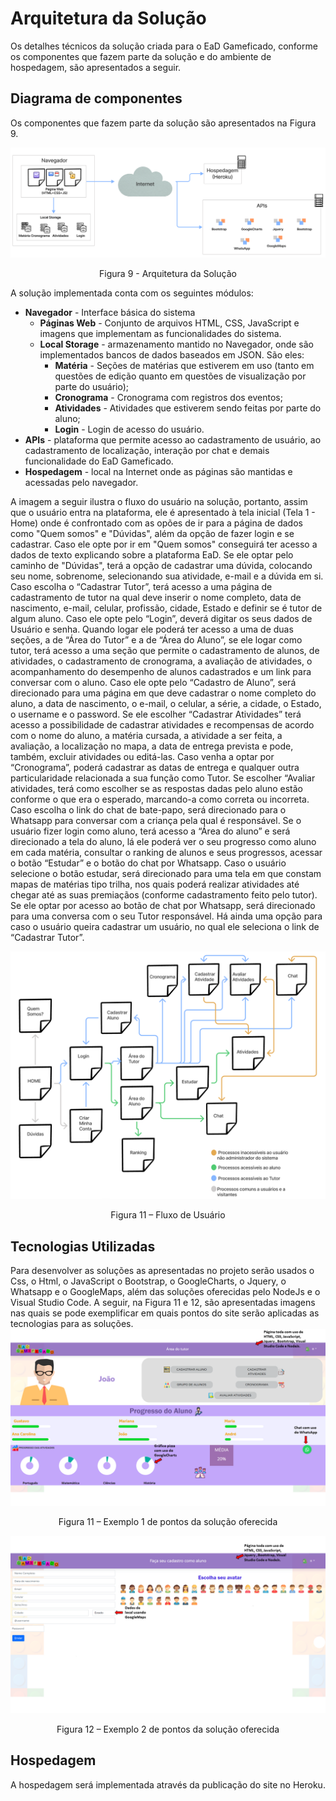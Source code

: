 # Arquitetura da Solução

Os detalhes técnicos da solução criada para o EaD Gameficado, conforme os componentes que fazem parte da solução e do ambiente de hospedagem, são apresentados a seguir.

## Diagrama de componentes

Os componentes que fazem parte da solução são apresentados na Figura 9.

![Diagrama de Componentes](img/arquiterturaDeSolucao.PNG)
<center>Figura 9 - Arquitetura da Solução</center>


A solução implementada conta com os seguintes módulos:
- **Navegador** - Interface básica do sistema  
  - **Páginas Web** - Conjunto de arquivos HTML, CSS, JavaScript e imagens que implementam as funcionalidades do sistema.
   - **Local Storage** - armazenamento mantido no Navegador, onde são implementados bancos de dados baseados em JSON. São eles: 
     - **Matéria** - Seções de matérias que estiverem em uso (tanto em questões de edição quanto em questões de visualização por parte do usuário);
     - **Cronograma** - Cronograma com registros dos eventos;
     - **Atividades** - Atividades que estiverem sendo feitas por parte do aluno;
     - **Login** - Login de acesso do usuário. 
 - **APIs** - plataforma que permite acesso ao cadastramento de usuário, ao cadastramento de localização, interação por chat e demais funcionalidade do EaD Gameficado.
 - **Hospedagem** - local na Internet onde as páginas são mantidas e acessadas pelo navegador. 

A imagem a seguir ilustra o fluxo do usuário na solução, portanto, assim que o usuário entra na plataforma, ele é apresentado à tela inicial (Tela 1 - Home) onde é confrontado com as opões de ir para a página de dados como "Quem somos" e "Dúvidas", além da opção de fazer login e se cadastrar.
Caso ele opte por ir em "Quem somos" conseguirá ter acesso a dados de texto explicando sobre a plataforma EaD.
Se ele optar pelo caminho de "Dúvidas", terá a opção de cadastrar uma dúvida, colocando seu nome, sobrenome, selecionando sua atividade, e-mail e a dúvida em si.
Caso escolha o “Cadastrar Tutor”, terá acesso a uma página de cadastramento de tutor na qual deve inserir o nome completo, data de nascimento, e-mail, celular, profissão, cidade, Estado e definir se é tutor de algum aluno.
Caso ele opte pelo “Login”, deverá digitar os seus dados de Usuário e senha.
Quando logar ele poderá ter acesso a uma de duas seções, a de “Área do Tutor” e a de “Área do Aluno”, se ele logar como tutor, terá acesso a uma seção que permite o cadastramento de alunos, de atividades, o cadastramento de cronograma, a avaliação de atividades, o acompanhamento do desempenho de alunos cadastrados e um link para conversar com o aluno.
Caso ele opte pelo “Cadastro de Aluno”, será direcionado para uma página em que deve cadastrar o nome completo do aluno, a data de nascimento, o e-mail, o celular, a série, a cidade, o Estado, o username e o password.
Se ele escolher “Cadastrar Atividades” terá acesso a possibilidade de cadastrar atividades e recompensas de acordo com o nome do aluno, a matéria cursada, a atividade a ser feita, a avaliação, a localização no mapa, a data de entrega prevista e pode, também, excluir atividades ou editá-las.
Caso venha a optar por “Cronograma”, poderá cadastrar as datas de entrega e qualquer outra particularidade relacionada a sua função como Tutor.
Se escolher “Avaliar atividades, terá como escolher se as respostas dadas pelo aluno estão conforme o que era o esperado, marcando-a como correta ou incorreta.
Caso escolha o link do chat de bate-papo, será direcionado para o Whatsapp para conversar com a criança pela qual é responsável.
Se o usuário fizer login como aluno, terá acesso a “Área do aluno” e será direcionado a tela do aluno, lá ele poderá ver o seu progresso como aluno em cada matéria, consultar o ranking de alunos e seus progressos, acessar o botão “Estudar” e o botão do chat por Whatsapp.
Caso o usuário selecione o botão estudar, será direcionado para uma tela em que constam mapas de matérias tipo trilha, nos quais poderá realizar atividades até chegar até as suas premiaçãos (conforme cadastramento feito pelo tutor).
Se ele optar por acesso ao botão de chat por Whatsapp, será direcionado para uma conversa com o seu Tutor responsável.
Há ainda uma opção para caso o usuário queira cadastrar um usuário, no qual ele seleciona o link de “Cadastrar Tutor”.

![UserFLow](img/figura10.PNG)
<center>Figura 11 – Fluxo de Usuário</center>


## Tecnologias Utilizadas

Para desenvolver as soluções as apresentadas no projeto serão usados o Css, o Html, o JavaScript o Bootstrap, o GoogleCharts, o Jquery, o Whatsapp e o GoogleMaps, além das soluções oferecidas pelo NodeJs e o Visual Studio Code.
A seguir, na Figura 11 e 12, são apresentadas imagens nas quais se pode exemplificar em quais pontos do site serão aplicadas as tecnologias para as soluções.
![Folha Área do Tutor](img/figura11.PNG)
<center>Figura 11 – Exemplo 1 de pontos da solução oferecida</center>

![Folha de Cadastramento de ALuno](img/figura12.PNG)
<center>Figura 12 – Exemplo 2 de pontos da solução oferecida</center>

## Hospedagem

A hospedagem será implementada através da publicação do site no Heroku.
